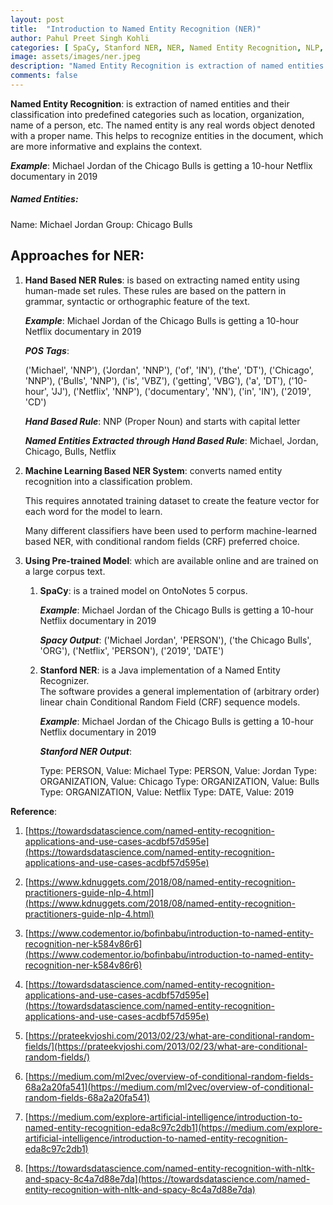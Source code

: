 ```yaml
---
layout: post
title:  "Introduction to Named Entity Recognition (NER)"
author: Pahul Preet Singh Kohli
categories: [ SpaCy, Stanford NER, NER, Named Entity Recognition, NLP, Natural Language Processing] 
image: assets/images/ner.jpeg
description: "Named Entity Recognition is extraction of named entities and their classification into predefined categories such as location, organization, name of a person, etc."
comments: false
---
```



**Named Entity Recognition**: is extraction of named entities and their classification into predefined categories such as location, organization, name of a person, etc.
The named entity is any real words object denoted with a proper name.
This helps to recognize entities in the document, which are more informative and explains the context.



***Example***: Michael Jordan of the Chicago Bulls is getting a 10-hour Netflix documentary in 2019

##### *Named Entities*:
Name: Michael Jordan
Group: Chicago Bulls

  

## **Approaches for NER**:

  

1.  **Hand Based NER Rules**: is based on extracting named entity using human-made set rules. These rules are based on the pattern in grammar, syntactic or orthographic feature of the text.
    
	
	  

	***Example***: Michael Jordan of the Chicago Bulls is getting a 10-hour Netflix documentary in 2019

	  

	***POS Tags***:

	('Michael', 'NNP'), ('Jordan', 'NNP'), ('of', 'IN'), ('the', 'DT'), ('Chicago', 'NNP'), ('Bulls', 'NNP'), ('is', 'VBZ'), ('getting', 'VBG'), ('a', 'DT'), ('10-hour', 'JJ'), ('Netflix', 'NNP'), ('documentary', 'NN'), ('in', 'IN'), ('2019', 'CD')

  

	***Hand Based Rule***: NNP (Proper Noun) and starts with capital letter

	***Named Entities Extracted through Hand Based  Rule***: Michael, Jordan, Chicago, Bulls, Netflix

  
  
  
  
  
  

2.  **Machine Learning Based NER System**: converts named entity recognition into a classification problem. 

	This requires annotated training dataset to create the feature vector for each word for the model to learn. 

	Many different classifiers have been used to perform machine-learned based NER, with conditional random fields (CRF) preferred choice.
    

  

4.  **Using Pre-trained Model**: which are available online and are trained on a large corpus text.
    
	
	1.  **SpaCy**: is a trained model on OntoNotes 5 corpus.
	    	
		***Example***: Michael Jordan of the Chicago Bulls is getting a 10-hour Netflix documentary in 2019

		  

		***Spacy Output***: ('Michael Jordan', 'PERSON'), ('the Chicago Bulls', 'ORG'), ('Netflix', 'PERSON'), ('2019', 'DATE')

	  

	2.  **Stanford NER**: is a Java implementation of a Named Entity Recognizer.  
The software provides a general implementation of (arbitrary order) linear chain Conditional Random Field (CRF) sequence models.
	
	    ***Example***: Michael Jordan of the Chicago Bulls is getting a 10-hour Netflix documentary in 2019
	    

		 
		***Stanford NER Output***:

		Type: PERSON, Value: Michael
		Type: PERSON, Value: Jordan
		Type: ORGANIZATION, Value: Chicago
		Type: ORGANIZATION, Value: Bulls
		Type: ORGANIZATION, Value: Netflix
		Type: DATE, Value: 2019

	  
	  
	  
	  

**Reference**:

1.  [https://towardsdatascience.com/named-entity-recognition-applications-and-use-cases-acdbf57d595e](https://towardsdatascience.com/named-entity-recognition-applications-and-use-cases-acdbf57d595e)
    
2.  [https://www.kdnuggets.com/2018/08/named-entity-recognition-practitioners-guide-nlp-4.html](https://www.kdnuggets.com/2018/08/named-entity-recognition-practitioners-guide-nlp-4.html)
    
3.  [https://www.codementor.io/bofinbabu/introduction-to-named-entity-recognition-ner-k584v86r6](https://www.codementor.io/bofinbabu/introduction-to-named-entity-recognition-ner-k584v86r6)
    
4.  [https://towardsdatascience.com/named-entity-recognition-applications-and-use-cases-acdbf57d595e](https://towardsdatascience.com/named-entity-recognition-applications-and-use-cases-acdbf57d595e)
    
5.  [https://prateekvjoshi.com/2013/02/23/what-are-conditional-random-fields/](https://prateekvjoshi.com/2013/02/23/what-are-conditional-random-fields/)
    
6.  [https://medium.com/ml2vec/overview-of-conditional-random-fields-68a2a20fa541](https://medium.com/ml2vec/overview-of-conditional-random-fields-68a2a20fa541)
    
7.  [https://medium.com/explore-artificial-intelligence/introduction-to-named-entity-recognition-eda8c97c2db1](https://medium.com/explore-artificial-intelligence/introduction-to-named-entity-recognition-eda8c97c2db1)
    
8.  [https://towardsdatascience.com/named-entity-recognition-with-nltk-and-spacy-8c4a7d88e7da](https://towardsdatascience.com/named-entity-recognition-with-nltk-and-spacy-8c4a7d88e7da)

